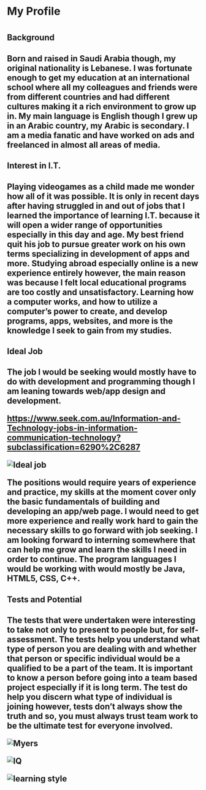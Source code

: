 <h1>My Profile<h1>  


<h2> Background <h2>
Born and raised in Saudi Arabia though, my original nationality is Lebanese. I was fortunate enough to get my education at an international school where all my colleagues and friends were from different countries and had different cultures making it a rich environment to grow up in. My main language is English though I grew up in an Arabic country, my Arabic is secondary. I am a media fanatic and have worked on ads and freelanced in almost all areas of media.
  
<h2> Interest in I.T.<h2>
Playing videogames as a child made me wonder how all of it was possible. It is only in recent days after having struggled in and out of jobs that I learned the importance of learning I.T. because it will open a wider range of opportunities especially in this day and age. My best friend quit his job to pursue greater work on his own terms specializing in development of apps and more. Studying abroad especially online is a new experience entirely however, the main reason was because I felt local educational programs are too costly and unsatisfactory. Learning how a computer works, and how to utilize a computer’s power to create, and develop programs, apps, websites, and more is the knowledge I seek to gain from my studies.
  
 
 <h2>Ideal Job<h2>
The job I would be seeking would mostly have to do with development and programming though I am leaning towards web/app design and development. 
  
https://www.seek.com.au/Information-and-Technology-jobs-in-information-communication-technology?subclassification=6290%2C6287

![Ideal job](https://user-images.githubusercontent.com/51149076/58826780-1fc1b080-864a-11e9-97b1-465c3d4f9b85.jpg)

The positions would require years of experience and practice, my skills at the moment cover only the basic fundamentals of building and developing an app/web page. I would need to get more experience and really work hard to gain the necessary skills to go forward with job seeking. I am looking forward to interning somewhere that can help me grow and learn the skills I need in order to continue. The program languages I would be working with would mostly be Java, HTML5, CSS, C++.

<h2>Tests and Potential<h2>
The tests that were undertaken were interesting to take not only to present to people but, for self-assessment. The tests help you understand what type of person you are dealing with and whether that person or specific individual would be a qualified to be a part of the team. It is important to know a person before going into a team based project especially if it is long term. The test do help you discern what type of individual is joining however, tests don’t always show the truth and so, you must always trust team work to be the ultimate test for everyone involved.
  
![Myers](https://user-images.githubusercontent.com/51149076/59143544-3020b500-89d5-11e9-9d42-75d8ab20791b.jpg)  
  
![IQ](https://user-images.githubusercontent.com/51149076/59143495-99ec8f00-89d4-11e9-9097-e51d01dfd19e.jpg)

![learning style](https://user-images.githubusercontent.com/51149076/59143496-99ec8f00-89d4-11e9-8ef9-fbad01842eba.jpg)

